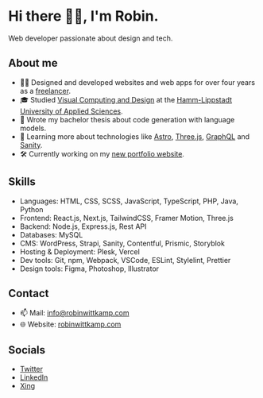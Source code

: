 # Hi there 👋🏻, I'm Robin.

Web developer passionate about design and tech.

## About me
- 👨‍💻 Designed and developed websites and web apps for over four years as a [freelancer](https://robinwittkamp.com).
- 🎓 Studied [Visual Computing and Design](https://www.hshl.de/en/studying/en-study-programs/en-bachelors-programs/en-visual-computing-and-design/) at the [Hamm-Lippstadt University of Applied Sciences](https://www.hshl.de/en/).
- 📖 Wrote my bachelor thesis about code generation with language models.
- 🌱 Learning more about technologies like [Astro](https://astro.build/), [Three.js](https://threejs.org/), [GraphQL](https://graphql.org/) and [Sanity](https://www.sanity.io/).
- 🛠️ Currently working on my [new portfolio website](https://github.com/robinwittkamp/robinwittkamp.com).

## Skills
- Languages: HTML, CSS, SCSS, JavaScript, TypeScript, PHP, Java, Python
- Frontend: React.js, Next.js, TailwindCSS, Framer Motion, Three.js
- Backend: Node.js, Express.js, Rest API
- Databases: MySQL
- CMS: WordPress, Strapi, Sanity, Contentful, Prismic, Storyblok
- Hosting & Deployment: Plesk, Vercel
- Dev tools: Git, npm, Webpack, VSCode, ESLint, Stylelint, Prettier
- Design tools: Figma, Photoshop, Illustrator

## Contact
- 📫 Mail: [info@robinwittkamp.com](mailto:info@robinwittkamp.com)
- 🌐 Website: [robinwittkamp.com](https://robinwittkamp.com)

## Socials
- [Twitter](https://twitter.com/robinwittkamp)
- [LinkedIn](https://www.linkedin.com/in/robinwittkamp/)
- [Xing](https://www.xing.com/profile/Robin_Wittkamp2/)

<!--
**robinwittkamp/robinwittkamp** is a ✨ _special_ ✨ repository because its `README.md` (this file) appears on your GitHub profile.

Here are some ideas to get you started:

- 🔭 I’m currently working on ...
- 🌱 I’m currently learning ...
- 👯 I’m looking to collaborate on ...
- 🤔 I’m looking for help with ...
- 💬 Ask me about ...
- 📫 How to reach me: ...
- 😄 Pronouns: ...
- ⚡ Fun fact: ...
-->
